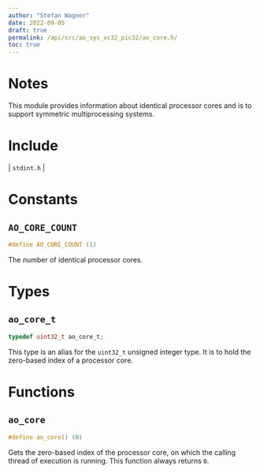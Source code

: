 ```yaml
---
author: "Stefan Wagner"
date: 2022-09-05
draft: true
permalink: /api/src/ao_sys_xc32_pic32/ao_core.h/
toc: true
---
```


# Notes

This module provides information about identical processor cores and is to support symmetric multiprocessing systems.

# Include

| `stdint.h` |

# Constants

## `AO_CORE_COUNT`

```c
#define AO_CORE_COUNT (1)
```

The number of identical processor cores.

# Types

## `ao_core_t`

```c
typedef uint32_t ao_core_t;
```

This type is an alias for the `uint32_t` unsigned integer type. It is to hold the zero-based index of a processor core.

# Functions

## `ao_core`

```c
#define ao_core() (0)
```

Gets the zero-based index of the processor core, on which the calling thread of execution is running. This function always returns `0`.
